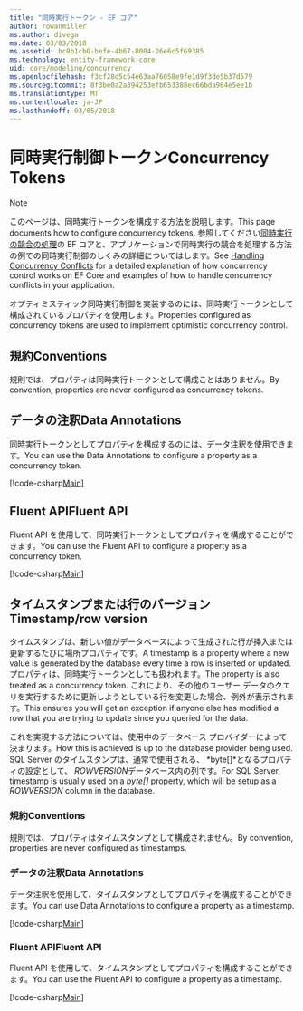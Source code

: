 ```yaml
---
title: "同時実行トークン - EF コア"
author: rowanmiller
ms.author: divega
ms.date: 03/03/2018
ms.assetid: bc8b1cb0-befe-4b67-8004-26e6c5f69385
ms.technology: entity-framework-core
uid: core/modeling/concurrency
ms.openlocfilehash: f3cf28d5c54e63aa76058e9fe1d9f3de5b37d579
ms.sourcegitcommit: 8f3be0a2a394253efb653388ec66bda964e5ee1b
ms.translationtype: MT
ms.contentlocale: ja-JP
ms.lasthandoff: 03/05/2018
---
```

# <a name="concurrency-tokens"></a><span data-ttu-id="2bbab-102">同時実行制御トークン</span><span class="sxs-lookup"><span data-stu-id="2bbab-102">Concurrency Tokens</span></span>

> [!NOTE]
> <span data-ttu-id="2bbab-103">このページは、同時実行トークンを構成する方法を説明します。</span><span class="sxs-lookup"><span data-stu-id="2bbab-103">This page documents how to configure concurrency tokens.</span></span> <span data-ttu-id="2bbab-104">参照してください[同時実行の競合の処理](../saving/concurrency.md)の EF コアと、アプリケーションで同時実行の競合を処理する方法の例での同時実行制御のしくみの詳細についてはします。</span><span class="sxs-lookup"><span data-stu-id="2bbab-104">See [Handling Concurrency Conflicts](../saving/concurrency.md) for a detailed explanation of how concurrency control works on EF Core and examples of how to handle concurrency conflicts in your application.</span></span>

<span data-ttu-id="2bbab-105">オプティミスティック同時実行制御を実装するのには、同時実行トークンとして構成されているプロパティを使用します。</span><span class="sxs-lookup"><span data-stu-id="2bbab-105">Properties configured as concurrency tokens are used to implement optimistic concurrency control.</span></span>

## <a name="conventions"></a><span data-ttu-id="2bbab-106">規約</span><span class="sxs-lookup"><span data-stu-id="2bbab-106">Conventions</span></span>

<span data-ttu-id="2bbab-107">規則では、プロパティは同時実行トークンとして構成ことはありません。</span><span class="sxs-lookup"><span data-stu-id="2bbab-107">By convention, properties are never configured as concurrency tokens.</span></span>

## <a name="data-annotations"></a><span data-ttu-id="2bbab-108">データの注釈</span><span class="sxs-lookup"><span data-stu-id="2bbab-108">Data Annotations</span></span>

<span data-ttu-id="2bbab-109">同時実行トークンとしてプロパティを構成するのには、データ注釈を使用できます。</span><span class="sxs-lookup"><span data-stu-id="2bbab-109">You can use the Data Annotations to configure a property as a concurrency token.</span></span>

[!code-csharp[Main](../../../samples/core/Modeling/DataAnnotations/Samples/Concurrency.cs#ConfigureConcurrencyAnnotations)]

## <a name="fluent-api"></a><span data-ttu-id="2bbab-110">Fluent API</span><span class="sxs-lookup"><span data-stu-id="2bbab-110">Fluent API</span></span>

<span data-ttu-id="2bbab-111">Fluent API を使用して、同時実行トークンとしてプロパティを構成することができます。</span><span class="sxs-lookup"><span data-stu-id="2bbab-111">You can use the Fluent API to configure a property as a concurrency token.</span></span>

[!code-csharp[Main](../../../samples/core/Modeling/FluentAPI/Samples/Concurrency.cs#ConfigureConcurrencyFluent)]

## <a name="timestamprow-version"></a><span data-ttu-id="2bbab-112">タイムスタンプまたは行のバージョン</span><span class="sxs-lookup"><span data-stu-id="2bbab-112">Timestamp/row version</span></span>

<span data-ttu-id="2bbab-113">タイムスタンプは、新しい値がデータベースによって生成された行が挿入または更新するたびに場所プロパティです。</span><span class="sxs-lookup"><span data-stu-id="2bbab-113">A timestamp is a property where a new value is generated by the database every time a row is inserted or updated.</span></span> <span data-ttu-id="2bbab-114">プロパティは、同時実行トークンとしても扱われます。</span><span class="sxs-lookup"><span data-stu-id="2bbab-114">The property is also treated as a concurrency token.</span></span> <span data-ttu-id="2bbab-115">これにより、その他のユーザー データのクエリを実行するために更新しようとしている行を変更した場合、例外が表示されます。</span><span class="sxs-lookup"><span data-stu-id="2bbab-115">This ensures you will get an exception if anyone else has modified a row that you are trying to update since you queried for the data.</span></span>

<span data-ttu-id="2bbab-116">これを実現する方法については、使用中のデータベース プロバイダーによって決まります。</span><span class="sxs-lookup"><span data-stu-id="2bbab-116">How this is achieved is up to the database provider being used.</span></span> <span data-ttu-id="2bbab-117">SQL Server のタイムスタンプは、通常で使用される、 *byte[]*となるプロパティの設定として、 *ROWVERSION*データベース内の列です。</span><span class="sxs-lookup"><span data-stu-id="2bbab-117">For SQL Server, timestamp is usually used on a *byte[]* property, which will be setup as a *ROWVERSION* column in the database.</span></span>

### <a name="conventions"></a><span data-ttu-id="2bbab-118">規約</span><span class="sxs-lookup"><span data-stu-id="2bbab-118">Conventions</span></span>

<span data-ttu-id="2bbab-119">規則では、プロパティはタイムスタンプとして構成されません。</span><span class="sxs-lookup"><span data-stu-id="2bbab-119">By convention, properties are never configured as timestamps.</span></span>

### <a name="data-annotations"></a><span data-ttu-id="2bbab-120">データの注釈</span><span class="sxs-lookup"><span data-stu-id="2bbab-120">Data Annotations</span></span>

<span data-ttu-id="2bbab-121">データ注釈を使用して、タイムスタンプとしてプロパティを構成することができます。</span><span class="sxs-lookup"><span data-stu-id="2bbab-121">You can use Data Annotations to configure a property as a timestamp.</span></span>

[!code-csharp[Main](../../../samples/core/Modeling/DataAnnotations/Samples/Timestamp.cs#ConfigureTimestampAnnotations)]

### <a name="fluent-api"></a><span data-ttu-id="2bbab-122">Fluent API</span><span class="sxs-lookup"><span data-stu-id="2bbab-122">Fluent API</span></span>

<span data-ttu-id="2bbab-123">Fluent API を使用して、タイムスタンプとしてプロパティを構成することができます。</span><span class="sxs-lookup"><span data-stu-id="2bbab-123">You can use the Fluent API to configure a property as a timestamp.</span></span>

[!code-csharp[Main](../../../samples/core/Modeling/FluentAPI/Samples/Timestamp.cs#ConfigureTimestampFluent)]
